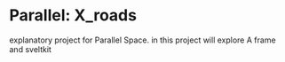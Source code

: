 # Parallel: X_roads

explanatory project for Parallel Space. in this project will explore A frame and sveltkit